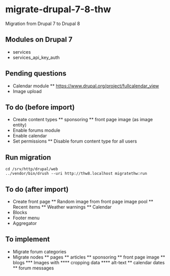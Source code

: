 # migrate-drupal-7-8-thw
Migration from Drupal 7 to Drupal 8

## Modules on Drupal 7

* services
* services_api_key_auth

## Pending questions

* Calendar module
** https://www.drupal.org/project/fullcalendar_view
* Image upload

## To do (before import)

* Create content types
** sponsoring
** front page image (as image entity)
* Enable forums module
* Enable calendar
* Set permissions
** Disable forum content type for all users

## Run migration

    cd /srv/http/drupal/web
    ../vendor/bin/drush --uri http://thw8.localhost migratethw:run

## To do (after import)

* Create front page
** Random image from front page image pool
** Recent items
** Weather warnings
** Calendar
* Blocks
* Footer menu
* Aggregator

## To implement

* Migrate forum categories
* Migrate nodes
** pages
** articles
** sponsoring
** front page image
** blogs
*** Images with
**** cropping data
**** alt-text
** calendar dates
** forum messages
